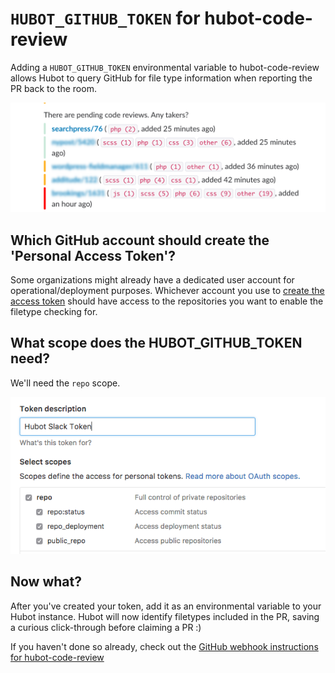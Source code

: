 `HUBOT_GITHUB_TOKEN` for hubot-code-review
===================

Adding a `HUBOT_GITHUB_TOKEN` environmental variable to hubot-code-review allows Hubot to
query GitHub for file type information when reporting the PR back to the room.

![](/docs/images/remind-pr.png)

## Which GitHub account should create the 'Personal Access Token'?

Some organizations might already have a dedicated user account for operational/deployment
purposes. Whichever account you use to [create the access token](https://help.github.com/articles/creating-an-access-token-for-command-line-use/) should have access to the repositories
you want to enable the filetype checking for.

## What scope does the HUBOT_GITHUB_TOKEN need?

We'll need the `repo` scope.

![](/docs/images/github-token.png)

## Now what?

After you've created your token, add it as an environmental variable to your Hubot instance.
Hubot will now identify filetypes included in the PR, saving a curious click-through before
claiming a PR :)

If you haven't done so already, check out the
[GitHub webhook instructions for hubot-code-review](/docs/github-webhook.md)

